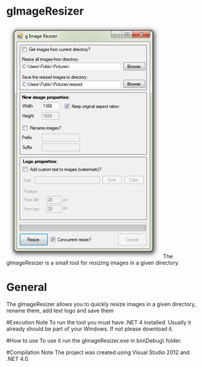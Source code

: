 gImageResizer
==================

![Enter the name of the transaction](/screenshot1.png "gImageResizer")
The gImageResizer is a small tool for resizing images in a given directory.  

# General
The gImageResizer allows you to quickly resize images in a given directory, rename them, add text logo and save them 

#Execution Note
To run the tool you must have .NET 4 installed. Usually it already should be part of your Windows. If not please download it.

#How to use
To use it run the gImageResizer.exe in bin\Debug\ folder.

#Compilation Note
The project was created using Visual Studio 2012 and .NET 4.0. 

